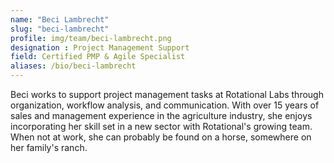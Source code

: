 ```yaml
---
name: "Beci Lambrecht"
slug: "beci-lambrecht"
profile: img/team/beci-lambrecht.png
designation : Project Management Support
field: Certified PMP & Agile Specialist
aliases: /bio/beci-lambrecht
---
```

Beci works to support project management tasks at Rotational Labs through organization, workflow analysis, and communication. With over 15 years of sales and management experience in the agriculture industry, she enjoys incorporating her skill set in a new sector with Rotational's growing team. When not at work, she can probably be found on a horse, somewhere on her family's ranch.